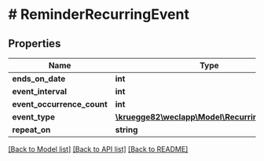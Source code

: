 # # ReminderRecurringEvent

## Properties

Name | Type | Description | Notes
------------ | ------------- | ------------- | -------------
**ends_on_date** | **int** |  | [optional]
**event_interval** | **int** |  | [optional]
**event_occurrence_count** | **int** |  | [optional]
**event_type** | [**\kruegge82\weclapp\Model\RecurringEventType**](RecurringEventType.md) |  | [optional]
**repeat_on** | **string** |  | [optional]

[[Back to Model list]](../../README.md#models) [[Back to API list]](../../README.md#endpoints) [[Back to README]](../../README.md)
